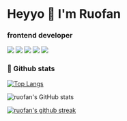 # Heyyo 👋  I'm Ruofan

###  frontend developer

[![](http://img.shields.io/static/v1?label=Twitter&message=ruofan&style=flat&logo=twitter&color=87dfd6)](https://twitter.com/ruofanzzz)
[![](http://img.shields.io/static/v1?label=Medium&message=ruofan&style=flat&logo=medium&color=ff8882)](https://px732amgo81sp8.medium.com/)
[![](http://img.shields.io/static/v1?label=LinkedIn&message=ruofan&style=flat&logo=LinkedIn&color=87dfd6)](https://www.linkedin.com/in/ruofan-wei-a65922132/)
[![](http://img.shields.io/static/v1?label=Gitlab&message=ruofan&style=flat&logo=Gitlab&color=ff8882)](https://gitlab.damaiapp.tw/tinawei)
[![](http://img.shields.io/static/v1?label=Gitbook&message=ruofan&style=flat&logo=Gitbook&color=87dfd6)](https://px732amgo81sp8.gitbook.io/knowledge-base/)

### 🚀 Github stats 
[![Top Langs](https://github-readme-stats.vercel.app/api/top-langs/?username=ruofanwei&layout=compact&show_icons=true&theme=radical)](https://github.com/anuraghazra/github-readme-stats)

![ruofan's GitHub stats](https://github-readme-stats.vercel.app/api?username=ruofanwei&show_icons=true&theme=radical)

[![ruofan's github streak](https://github-readme-streak-stats.herokuapp.com/?user=ruofanwei&theme=blue-green)](https://github.com/DenverCoder1/github-readme-streak-stats)



<!--
**ruofanwei/ruofanwei** is a ✨ _special_ ✨ repository because its `README.md` (this file) appears on your GitHub profile.

Here are some ideas to get you started:

- 🔭 I’m currently working on ...
- 🌱 I’m currently learning ...
- 👯 I’m looking to collaborate on ...
- 🤔 I’m looking for help with ...
- 💬 Ask me about ...
- 📫 How to reach me: ...
- 😄 Pronouns: ...
- ⚡ Fun fact: ...
-->
